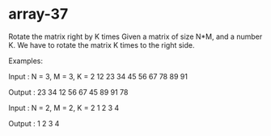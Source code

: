 # array-37
Rotate the matrix right by K times
Given a matrix of size N*M, and a number K. We have to rotate the matrix K times to the right side.

Examples:

Input :  N = 3, M = 3, K = 2
         12 23 34
         45 56 67
         78 89 91 

Output : 23 34 12
         56 67 45
         89 91 78 


Input :  N = 2, M = 2, K = 2
         1 2
         3 4
         
Output : 1 2
         3 4
